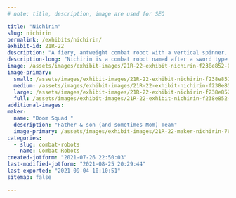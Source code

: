 ```yaml
---
# note: title, description, image are used for SEO

title: "Nichirin"
slug: nichirin
permalink: /exhibits/nichirin/
exhibit-id: 21R-22
description: "A fiery, antweight combat robot with a vertical spinner. "
description-long: "Nichirin is a combat robot named after a sword type called Nichirin from the anime “Demon Slayer”"
image: /assets/images/exhibit-images/21R-22-exhibit-nichirin-f238e852-06de-480f-bdd1-61582c034d57-large.jpeg
image-primary: 
  small: /assets/images/exhibit-images/21R-22-exhibit-nichirin-f238e852-06de-480f-bdd1-61582c034d57-small.jpeg
  medium: /assets/images/exhibit-images/21R-22-exhibit-nichirin-f238e852-06de-480f-bdd1-61582c034d57-medium.jpeg
  large: /assets/images/exhibit-images/21R-22-exhibit-nichirin-f238e852-06de-480f-bdd1-61582c034d57-large.jpeg
  full: /assets/images/exhibit-images/21R-22-exhibit-nichirin-f238e852-06de-480f-bdd1-61582c034d57-full.jpeg
additional-images: 
maker: 
  name: "Doom Squad "
  description: "Father & son (and sometimes Mom) Team"
  image-primary: /assets/images/exhibit-images/21R-22-maker-nichirin-766a4020-84b7-4063-99a2-6925db4f778f-medium.jpeg
categories: 
  - slug: combat-robots
    name: Combat Robots
created-jotform: "2021-07-26 22:50:03"
last-modified-jotform: "2021-08-25 20:29:44"
last-exported: "2021-09-04 10:10:51"
sitemap: false

---
```

